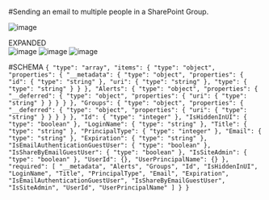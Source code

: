 #Sending an email to multiple people in a SharePoint Group.

![image](https://github.com/isogunro/power-automate-http/assets/19296277/017e54cd-c636-424a-8782-71cee894eec6)

EXPANDED  
![image](https://github.com/isogunro/power-automate-http/assets/19296277/6eef0a26-6f74-4ed0-9757-b2b90da60333)
![image](https://github.com/isogunro/power-automate-http/assets/19296277/9a80ad00-296f-4203-bf4e-6c8d1277793d)
![image](https://github.com/isogunro/power-automate-http/assets/19296277/47aa08af-9c2c-4db2-8410-7f2a7e2bca75)

  
  
#SCHEMA
`{
    "type": "array",
    "items": {
        "type": "object",
        "properties": {
            "__metadata": {
                "type": "object",
                "properties": {
                    "id": {
                        "type": "string"
                    },
                    "uri": {
                        "type": "string"
                    },
                    "type": {
                        "type": "string"
                    }
                }
            },
            "Alerts": {
                "type": "object",
                "properties": {
                    "__deferred": {
                        "type": "object",
                        "properties": {
                            "uri": {
                                "type": "string"
                            }
                        }
                    }
                }
            },
            "Groups": {
                "type": "object",
                "properties": {
                    "__deferred": {
                        "type": "object",
                        "properties": {
                            "uri": {
                                "type": "string"
                            }
                        }
                    }
                }
            },
            "Id": {
                "type": "integer"
            },
            "IsHiddenInUI": {
                "type": "boolean"
            },
            "LoginName": {
                "type": "string"
            },
            "Title": {
                "type": "string"
            },
            "PrincipalType": {
                "type": "integer"
            },
            "Email": {
                "type": "string"
            },
            "Expiration": {
                "type": "string"
            },
            "IsEmailAuthenticationGuestUser": {
                "type": "boolean"
            },
            "IsShareByEmailGuestUser": {
                "type": "boolean"
            },
            "IsSiteAdmin": {
                "type": "boolean"
            },
            "UserId": {},
            "UserPrincipalName": {}
        },
        "required": [
            "__metadata",
            "Alerts",
            "Groups",
            "Id",
            "IsHiddenInUI",
            "LoginName",
            "Title",
            "PrincipalType",
            "Email",
            "Expiration",
            "IsEmailAuthenticationGuestUser",
            "IsShareByEmailGuestUser",
            "IsSiteAdmin",
            "UserId",
            "UserPrincipalName"
        ]
    }
}
`
